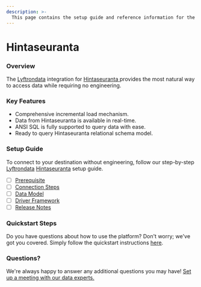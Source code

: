 ```yaml
---
description: >-
  This page contains the setup guide and reference information for the Hintaseuranta source connector.
---
```


# Hintaseuranta

### Overview

The [Lyftrondata](https://www.lyftrondata.com/) integration for [Hintaseuranta](https://www.lyftrondata.com/integration/hintaseuranta/)[ ](https://www.lyftrondata.com/integration/hintaseuranta/)provides the most natural way to access data while requiring no engineering.

### Key Features

* Comprehensive incremental load mechanism.
* Data from Hintaseuranta is available in real-time.&#x20;
* ANSI SQL is fully supported to query data with ease.
* Ready to query Hintaseuranta relational schema model.

### Setup Guide

To connect to your destination without engineering, follow our step-by-step [Lyftrondata](https://www.lyftrondata.com/)  [Hintaseuranta](https://www.lyftrondata.com/integration/hintaseuranta/) setup guide.

* [ ] [Prerequisite](../../marketing-analytics/hintaseuranta/prerequisite.md)
* [ ] [Connection Steps](../../marketing-analytics/hintaseuranta/connection-steps.md)
* [ ] [Data Model](../../marketing-analytics/hintaseuranta/data-model/)
* [ ] [Driver Framework](../../marketing-analytics/hintaseuranta/driver-framework/)
* [ ] [Release Notes](../../marketing-analytics/hintaseuranta/release-notes.md)

### Quickstart Steps

Do you have questions about how to use the platform? Don't worry; we've got you covered. Simply follow the quickstart instructions [here](../../../quickstart-steps.md).

### Questions? <a href="#questions" id="questions"></a>

We're always happy to answer any additional questions you may have! [Set up a meeting with our data experts.](https://www.lyftrondata.com/book-a-meeting/)

